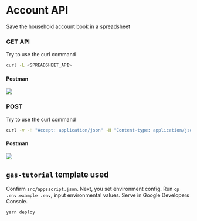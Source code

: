 # Account API

Save the household account book in a spreadsheet

### GET API

Try to use the curl command

```bash
curl -L <SPREADSHEET_API>
```

#### Postman

![](https://i.imgur.com/VSRUUb0.jpg)

### POST

Try to use the curl command

```bash
curl -v -H "Accept: application/json" -H "Content-type: application/json" -X POST -d '{ "date": "2021-08-17", "cost": "100", "type": "1", "detail": "", "amount": "30000" }' <SPREADSHEET_API>
```

#### Postman

![](https://i.imgur.com/EQM6QVK.jpg)

## `gas-tutorial` template used

Confirm `src/appsscript.json`. Next, you set environment config. Run `cp .env.example .env`, input environmental values. Serve in Google Developers Console.

```bash
yarn deploy
```
